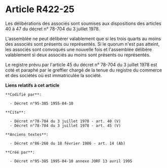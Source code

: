 # Article R422-25

Les délibérations des associés sont soumises aux dispositions des articles 40 à 47 du décret n° 78-704 du 3 juillet 1978. 

L'assemblée ne peut délibérer valablement que si les trois quarts au moins des associés sont présents ou représentés. Si le
quorum n'est pas atteint, les associés sont convoqués une nouvelle fois et l'assemblée délibère valablement si deux associés
au moins sont présents ou représentés. 

Le registre prévu par l'article 45 du décret n° 78-704 du 3 juillet 1978 est coté et paraphé par le greffier chargé de la
tenue du registre du commerce et des sociétés où est immatriculée la société.

**Liens relatifs à cet article**

	**Codifié par**:

	  - Décret n°95-385 1955-04-10

	**Cite**:

	  - Décret n°78-704 du 3 juillet 1978 - art. 40 (V)
	  - Décret n°78-704 du 3 juillet 1978 - art. 45 (V)

	**Anciens textes**:

	  - Décret n°86-260 du 18 février 1986 - art. 14 (Ab)

	**Créé par**:

	  - Décret n°95-385 1995-04-10 annexe JORF 13 avril 1995
